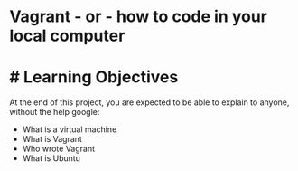 # Vagrant - or - how to code in your local computer
# # Learning Objectives

At the end of this project, you are expected to be able to explain to anyone, without the help google:
* What is a virtual machine
* What is Vagrant
* Who wrote Vagrant
* What is Ubuntu


